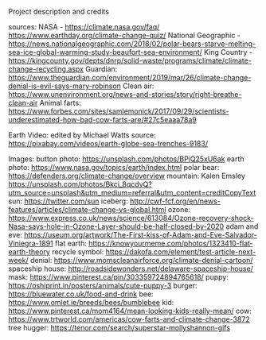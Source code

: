 Project description and credits

sources: NASA - https://climate.nasa.gov/faq/
https://www.earthday.org/climate-change-quiz/
National Geographic - https://news.nationalgeographic.com/2018/02/polar-bears-starve-melting-sea-ice-global-warming-study-beaufort-sea-environment/
King Country - https://kingcounty.gov/depts/dnrp/solid-waste/programs/climate/climate-change-recycling.aspx
Guardian: https://www.theguardian.com/environment/2019/mar/26/climate-change-denial-is-evil-says-mary-robinson
Clean air: https://www.unenvironment.org/news-and-stories/story/right-breathe-clean-air
Animal farts: https://www.forbes.com/sites/samlemonick/2017/09/29/scientists-underestimated-how-bad-cow-farts-are/#27c5eaaa78a9

Earth Video: edited by Michael Watts
source: https://pixabay.com/videos/earth-globe-sea-trenches-9183/

Images:
button photo: https://unsplash.com/photos/BPiQ25xU6ak
earth photo: https://www.nasa.gov/topics/earth/index.html
polar bear: https://defenders.org/climate-change/overview
mountain: Kalen Emsley https://unsplash.com/photos/Bkci_8qcdvQ?utm_source=unsplash&utm_medium=referral&utm_content=creditCopyText
sun: https://twitter.com/sun
iceberg: http://cwf-fcf.org/en/news-features/articles/climate-change-vs-global.html
ozone: https://www.express.co.uk/news/science/613084/Ozone-recovery-shock-Nasa-says-hole-in-Ozone-Layer-should-be-half-closed-by-2020
adam and eve: https://useum.org/artwork/The-First-kiss-of-Adam-and-Eve-Salvador-Viniegra-1891
flat earth: https://knowyourmeme.com/photos/1323410-flat-earth-theory
recycle symbol: https://dakofa.com/element/test-article-next-week/
denial: https://www.momscleanairforce.org/climate-denial-cartoon/
spaceship house: http://roadsidewonders.net/delaware-spaceship-house/
mask: https://www.pinterest.ca/pin/303359724894765618/
puppy: https://oshiprint.in/posters/animals/cute-puppy-3
burger: https://bluewater.co.uk/food-and-drink
bee: https://www.omlet.ie/breeds/bees/bumblebee
kid: https://www.pinterest.ca/mom4164/mean-looking-kids-really-mean/
cow: https://www.trtworld.com/americas/cow-farts-and-climate-change-3872
tree hugger: https://tenor.com/search/superstar-mollyshannon-gifs
